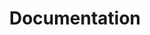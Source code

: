 ---
layout: topic
title: Documentation
permalink: /design/topics/documentation
data:
  items:
    - references:
        - name: Discoverability
          url: 'https://apiguide.readthedocs.io/en/latest/principles/discoverability.html'
        - name: Document your API
          url: 'https://apiguide.readthedocs.io/en/latest/build_and_publish/documentation.html'
      _embedded:
        guideline:
          id: ausdto-api-design-guide
          title: API Design Guide
          type: website
          url: 'https://apiguide.readthedocs.io/en/latest/index.html'
          company: Australian Digital Transformation Office
          companyLogoUrl: /media/logos/ausdto.png
          companyUrl: 'https://www.dto.gov.au/'
          date: 2015-10-20T00:00:00.000Z
          reviewDate: 2016-08-18T00:00:00.000Z
          _links:
            self:
              href: /design/guidelines/ausdto-api-design-guide
            guidelineTopics:
              href: /design/guidelines/ausdto-api-design-guide/topics
      _links:
        guideline:
          href: /design/guidelines/ausdto-api-design-guide
    - references:
        - name: 3.9 Status Codes
          quote: 3.9.4 Documentation of response payloads MUST NOT reveal internal implementation details of the server.
          url: 'https://github.com/CiscoDevNet/api-design-guide#39-status-codes'
        - name: API Documentation
          document: null
          url: 'https://github.com/CiscoDevNet/api-design-guide/blob/master/principles.md#api-documentation'
      _embedded:
        guideline:
          id: cisco-api-design-guide
          title: API Design Guide
          type: github
          url: 'https://github.com/CiscoDevNet/api-design-guide'
          company: Cisco
          companyLogoUrl: /media/logos/cisco.png
          companyUrl: 'http://developer.cisco.com/'
          date: 2015-08-21T00:00:00.000Z
          reviewDate: 2016-08-18T00:00:00.000Z
          _links:
            self:
              href: /design/guidelines/cisco-api-design-guide
            guidelineTopics:
              href: /design/guidelines/cisco-api-design-guide/topics
      _links:
        guideline:
          href: /design/guidelines/cisco-api-design-guide
    - references:
        - name: Every API MUST be described using a formal API description language
          url: 'https://github.com/Haufe-Lexware/api-style-guide/blob/master/general-guidelines/general-guidelines.md#every-api-must-be-described-using-a-formal-api-description-language'
        - name: Documentation
          url: 'https://github.com/Haufe-Lexware/api-style-guide/blob/master/documentation/documentation.md'
      _embedded:
        guideline:
          id: haufe-api-styleguide
          title: Haufe API style guide
          type: github
          url: 'https://github.com/Haufe-Lexware/api-style-guide/blob/master/readme.md'
          company: Haufe
          companyLogoUrl: /media/logos/haufe.png
          companyUrl: 'http://dev.haufe.com/'
          date: 2015-01-15T00:00:00.000Z
          reviewDate: 2016-08-31T00:00:00.000Z
          _links:
            self:
              href: /design/guidelines/haufe-api-styleguide
            guidelineTopics:
              href: /design/guidelines/haufe-api-styleguide/topics
      _links:
        guideline:
          href: /design/guidelines/haufe-api-styleguide
    - references:
        - name: Provide machine-readable JSON schema
          url: 'https://geemus.gitbooks.io/http-api-design/content/en/artifacts/provide-machine-readable-json-schema.html'
        - name: Provide human-readable docs
          url: 'https://geemus.gitbooks.io/http-api-design/content/en/artifacts/provide-human-readable-docs.html'
        - name: Provide executable examples
          url: 'https://geemus.gitbooks.io/http-api-design/content/en/artifacts/provide-executable-examples.html'
      _embedded:
        guideline:
          id: heroku-http-api-design-guide
          title: HTTP API Design Guide
          type: gitbook
          url: 'https://geemus.gitbooks.io/http-api-design/content/en/'
          company: Heroku
          companyLogoUrl: /media/logos/heroku.png
          companyUrl: 'https://devcenter.heroku.com/articles/platform-api-reference'
          date: 2016-07-05T00:00:00.000Z
          reviewDate: 2016-08-31T00:00:00.000Z
          _links:
            self:
              href: /design/guidelines/heroku-http-api-design-guide
            guidelineTopics:
              href: /design/guidelines/heroku-http-api-design-guide/topics
      _links:
        guideline:
          href: /design/guidelines/heroku-http-api-design-guide
    - references:
        - name: Options and link headers
          url: 'https://github.com/Microsoft/api-guidelines/blob/master/Guidelines.md#744-options-and-link-headers'
          quote: 'In addition, services SHOULD include a Link header (see RFC 5988) to point to documentation for the resource'
      _embedded:
        guideline:
          id: microsoft-rest-api-guidelines
          title: Microsoft REST API Guidelines
          type: github
          url: 'https://github.com/Microsoft/api-guidelines/blob/master/Guidelines.md'
          company: Microsoft
          companyLogoUrl: /media/logos/microsoft.png
          companyUrl: 'https://opensource.microsoft.com/'
          date: 2016-07-19T00:00:00.000Z
          reviewDate: 2016-08-31T00:00:00.000Z
          _links:
            self:
              href: /design/guidelines/microsoft-rest-api-guidelines
            guidelineTopics:
              href: /design/guidelines/microsoft-rest-api-guidelines/topics
      _links:
        guideline:
          href: /design/guidelines/microsoft-rest-api-guidelines
    - references:
        - name: Forms
          quote: '... without referring to external documentation, an API user does not know what data to provide to operations that take input.'
          url: 'http://restful-api-design.readthedocs.io/en/latest/forms.html'
      _embedded:
        guideline:
          id: redhat-thoughts-on-restful-api-design
          title: Thoughts on RESTful API Design
          type: website
          url: 'http://restful-api-design.readthedocs.io/en/latest/'
          company: Red Hat
          companyLogoUrl: /media/logos/redhat.png
          companyUrl: 'https://www.redhat.com/'
          date: 2012-11-15T00:00:00.000Z
          reviewDate: 2016-08-18T00:00:00.000Z
          _links:
            self:
              href: /design/guidelines/redhat-thoughts-on-restful-api-design
            guidelineTopics:
              href: /design/guidelines/redhat-thoughts-on-restful-api-design/topics
      _links:
        guideline:
          href: /design/guidelines/redhat-thoughts-on-restful-api-design
    - references:
        - name: Provide External Documentation
          url: 'http://zalando.github.io/restful-api-guidelines/general-guidelines/GeneralGuidelines.html#should-provide-external-documentation'
        - name: Reflect Deprecation in API Definition
          url: 'http://zalando.github.io/restful-api-guidelines/deprecation/Deprecation.html#must-reflect-deprecation-in-api-definition'
      _embedded:
        guideline:
          id: zalando-restful-api-guidelines
          title: RESTFul API Guidelines
          type: website
          url: 'http://zalando.github.io/restful-api-guidelines/'
          company: Zalando
          companyLogoUrl: /media/logos/zalando.png
          companyUrl: 'https://tech.zalando.de/'
          date: 2016-01-22T00:00:00.000Z
          reviewDate: 2016-08-28T00:00:00.000Z
          _links:
            self:
              href: /design/guidelines/zalando-restful-api-guidelines
            guidelineTopics:
              href: /design/guidelines/zalando-restful-api-guidelines/topics
      _links:
        guideline:
          href: /design/guidelines/zalando-restful-api-guidelines
  _embedded:
    topic:
      id: documentation
      name: Documentation
      description: How to produce and/or propose API documentation
      _links:
        self:
          href: /design/topics/documentation
        topicGuidelines:
          href: /design/topics/documentation/guidelines
  _links:
    self:
      href: /design/topics/documentation/guidelines
    topic:
      href: /design/topics/documentation
---